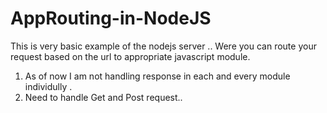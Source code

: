 # AppRouting-in-NodeJS


This is very basic example of the nodejs server .. 
Were you can route your request based on the url to appropriate javascript module.

1) As of now I am not handling response in each and every module individully .
2) Need to handle Get and Post request..
